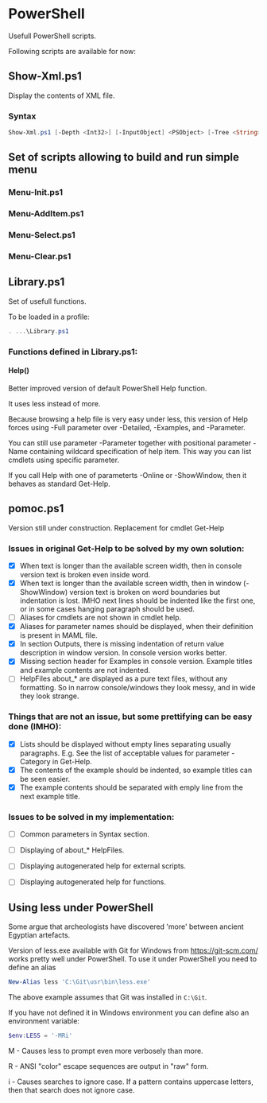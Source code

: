 PowerShell
========================================

Usefull PowerShell scripts.


Following scripts are available for now:



Show-Xml.ps1
----------------------------------------

Display the contents of XML file.

### Syntax

```PowerShell
Show-Xml.ps1 [-Depth <Int32>] [-InputObject] <PSObject> [-Tree <String>] [-Width <Int32>] [<CommonParameters>]
````




Set of scripts allowing to build and run simple menu
----------------------------------------

### Menu-Init.ps1

### Menu-AddItem.ps1

### Menu-Select.ps1

### Menu-Clear.ps1



Library.ps1
----------------------------------------

Set of usefull functions.

To be loaded in a profile:

```PowerShell
. ...\Library.ps1
```


### Functions defined in Library.ps1:

#### Help()

Better improved version of default PowerShell Help function.

It uses less instead of more.

Because browsing a help file is very easy under less, this version of Help forces using
-Full parameter over -Detailed, -Examples, and -Parameter.

You can still use parameter -Parameter together with positional parameter -Name containing
wildcard specification of help item. This way you can list cmdlets using specific parameter.

If you call Help with one of parameterts -Online or -ShowWindow, then it behaves as standard Get-Help.



pomoc.ps1
----------------------------------------

Version still under construction. Replacement for cmdlet Get-Help

### Issues in original Get-Help to be solved by my own solution:

- [X] When text is longer than the available screen width, then in console version text is broken even inside word.
- [X] When text is longer than the available screen width, then in window (-ShowWindow) version text is broken on word boundaries but indentation is lost. IMHO next lines should be indented like the first one, or in some cases hanging paragraph should be used.
- [ ] Aliases for cmdlets are not shown in cmdlet help.
- [X] Aliases for parameter names should be displayed, when their definition is present in MAML file.
- [X] In section Outputs, there is missing indentation of return value description in window version. In console version works better.
- [X] Missing section header for Examples in console version. Example titles and example contents are not indented.
- [ ] HelpFiles about_* are displayed as a pure text files, without any formatting. So in narrow console/windows they look messy, and in wide they look strange.

### Things that are not an issue, but some prettifying can be easy done (IMHO):

- [X] Lists should be displayed without empty lines separating usually paragraphs. E.g. See the list of acceptable values for parameter -Category in Get-Help.
- [X] The contents of the example should be indented, so example titles can be seen easier.
- [X] The example contents should be separated with emply line from the next example title.

### Issues to be solved in my implementation:
- [ ] Common parameters in Syntax section.
- [ ] Displaying of about_* HelpFiles.
- [ ] Displaying autogenerated help for external scripts.
- [ ] Displaying autogenerated help for functions.


Using less under PowerShell
----------------------------------------

Some argue that archeologists have discovered 'more' between ancient Egyptian artefacts.

Version of less.exe available with Git for Windows from https://git-scm.com/ works pretty well
under PowerShell. To use it under PowerShell you need to define an alias

```PowerShell
New-Alias less 'C:\Git\usr\bin\less.exe'
```

The above example assumes that Git was installed in `C:\Git`.

If you have not defined it in Windows environment you can define also an environment variable:

```PowerShell
$env:LESS = '-MRi'
```

M - Causes less to prompt even more verbosely than more.

R - ANSI "color" escape sequences are output in "raw" form.

i - Causes searches to ignore case. If a pattern contains uppercase letters, then that search does not ignore case.


